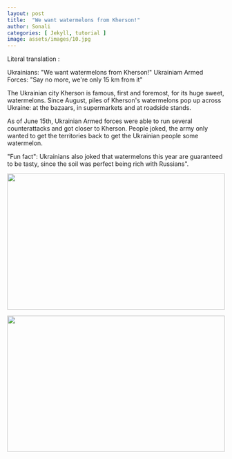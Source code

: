 ```yaml
---
layout: post
title:  "We want watermelons from Kherson!"
author: Sonali
categories: [ Jekyll, tutorial ]
image: assets/images/10.jpg
---
```

Literal translation :

Ukrainians: "We want watermelons from Kherson!"
Ukrainiam Armed Forces: "Say no more, we're only 15 km from it"

The Ukrainian city Kherson is famous, first and foremost, for its huge sweet, watermelons. Since August, piles of Kherson's watermelons pop up across Ukraine: at the bazaars, in supermarkets and at roadside stands. 

As of June 15th, Ukrainian Armed forces were able to run several counterattacks and got closer to Kherson. People joked, the army only wanted to get the territories back to get the Ukrainian people some watermelon.

"Fun fact": Ukrainians also joked that watermelons this year are guaranteed to be tasty, since the soil was perfect being rich with Russians". 

<p><image style="width:100%;" height="315" src="https://www.forumdaily.com/wp-content/uploads/2018/09/40447021_2112794688938389_6966075489664368640_n.jpg" frameborder="0" allowfullscreen></image></p>
<p><image style="width:100%;" height="315" src="https://cdn2.opendemocracy.net/media/images/Screen_Shot_2018-12-19_at_13.06.08_0.width-800.png" frameborder="0" allowfullscreen></image></p>



